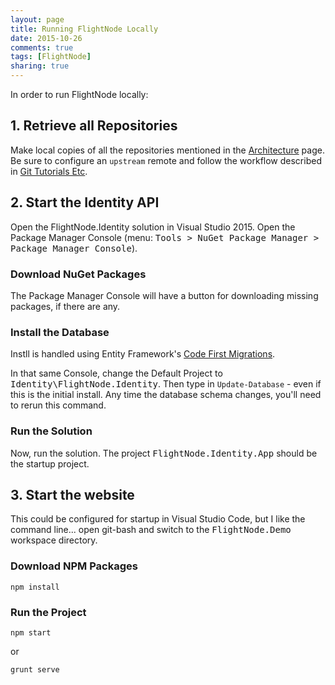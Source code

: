 ```yaml
---
layout: page
title: Running FlightNode Locally
date: 2015-10-26
comments: true
tags: [FlightNode]
sharing: true
---
```


In order to run FlightNode locally:

## 1. Retrieve all Repositories

Make local copies of all the repositories mentioned in the [Architecture](/coding/architecture)
page. Be sure to configure an `upstream` remote and follow the workflow
described in [Git Tutorials Etc](/archive/2015-24-git-tutorials-etc).

## 2. Start the Identity API

Open the FlightNode.Identity solution in Visual Studio 2015. Open the
Package Manager Console (menu: <tt>Tools > NuGet Package Manager > Package
Manager Console</tt>).

### Download NuGet Packages
The Package Manager Console will have a button for downloading missing
packages, if there are any.

### Install the Database

Instll is handled using Entity Framework's [Code First Migrations](https://msdn.microsoft.com/en-us/data/jj591621.aspx).

In that same Console, change the Default Project to <tt>Identity\FlightNode.Identity</tt>.
Then type in `Update-Database` - even if this is the initial install. Any time
the database schema changes, you'll need to rerun this command.

### Run the Solution

Now, run the solution. The project <tt>FlightNode.Identity.App</tt> should be
the startup project.

## 3. Start the website

This could be configured for startup in Visual Studio Code, but I like the
command line... open git-bash and switch to the <tt>FlightNode.Demo</tt>
workspace directory.

### Download NPM Packages

    npm install

### Run the Project

    npm start

or

	grunt serve
